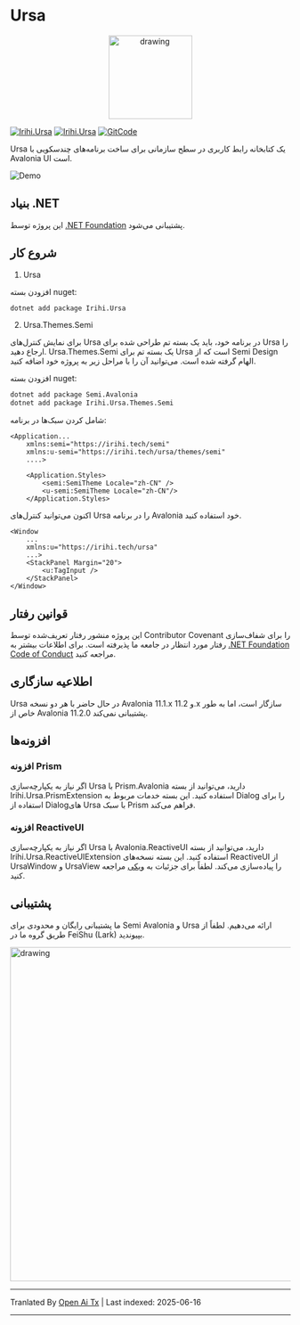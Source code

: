 # Ursa

<p align="center">
    <img src="https://raw.githubusercontent.com/irihitech/Ursa.Avalonia/main/assets/Ursa.svg" alt="drawing" width="150" />
</p>

[![Irihi.Ursa](https://img.shields.io/nuget/v/Irihi.Ursa.svg?color=red&style=flat-square)](https://www.nuget.org/packages/Irihi.Ursa/)
[![Irihi.Ursa](https://img.shields.io/nuget/dt/Irihi.Ursa.svg?style=flat-square)](https://www.nuget.org/packages/Irihi.Ursa/)
[![GitCode](https://gitcode.com/IRIHI_Technology/Ursa.Avalonia/star/badge.svg)](https://gitcode.com/IRIHI_Technology/Ursa.Avalonia)

Ursa یک کتابخانه رابط کاربری در سطح سازمانی برای ساخت برنامه‌های چندسکویی با Avalonia UI است.

![Demo](https://raw.githubusercontent.com/irihitech/Ursa.Avalonia/main/assets/dark-demo.jpg)

## بنیاد .NET

این پروژه توسط [.NET Foundation](https://dotnetfoundation.org) پشتیبانی می‌شود.

## شروع کار

1. Ursa

افزودن بسته nuget:
```bash
dotnet add package Irihi.Ursa
```

2. Ursa.Themes.Semi

برای نمایش کنترل‌های Ursa در برنامه خود، باید یک بسته تم طراحی شده برای Ursa را ارجاع دهید.
Ursa.Themes.Semi یک بسته تم برای Ursa است که از Semi Design الهام گرفته شده است. می‌توانید آن را با مراحل زیر به پروژه خود اضافه کنید.

افزودن بسته nuget:
```bash
dotnet add package Semi.Avalonia
dotnet add package Irihi.Ursa.Themes.Semi
```

شامل کردن سبک‌ها در برنامه:
```xaml
<Application...
    xmlns:semi="https://irihi.tech/semi"
    xmlns:u-semi="https://irihi.tech/ursa/themes/semi"
    ....>

    <Application.Styles>
        <semi:SemiTheme Locale="zh-CN" />
        <u-semi:SemiTheme Locale="zh-CN"/>
    </Application.Styles>
```


اکنون می‌توانید کنترل‌های Ursa را در برنامه Avalonia خود استفاده کنید.
```xaml
<Window
    ...
    xmlns:u="https://irihi.tech/ursa"
    ...>
    <StackPanel Margin="20">
        <u:TagInput />
    </StackPanel>
</Window>
```



## قوانین رفتار

این پروژه منشور رفتار تعریف‌شده توسط Contributor Covenant را برای شفاف‌سازی رفتار مورد انتظار در جامعه ما پذیرفته است.
برای اطلاعات بیشتر به [.NET Foundation Code of Conduct](https://dotnetfoundation.org/code-of-conduct) مراجعه کنید.

## اطلاعیه سازگاری
Ursa در حال حاضر با هر دو نسخه Avalonia 11.1.x و 11.2.x سازگار است، اما به طور خاص از Avalonia 11.2.0 پشتیبانی نمی‌کند.

## افزونه‌ها

### افزونه Prism
اگر نیاز به یکپارچه‌سازی Ursa با Prism.Avalonia دارید، می‌توانید از بسته Irihi.Ursa.PrismExtension استفاده کنید. این بسته خدمات مربوط به Dialog را برای استفاده از Dialogهای Ursa با سبک Prism فراهم می‌کند.

### افزونه ReactiveUI
اگر نیاز به یکپارچه‌سازی Ursa با Avalonia.ReactiveUI دارید، می‌توانید از بسته Irihi.Ursa.ReactiveUIExtension استفاده کنید. این بسته نسخه‌های ReactiveUI از UrsaWindow و UrsaView را پیاده‌سازی می‌کند. لطفاً برای جزئیات به [ویکی](https://github.com/irihitech/Ursa.Avalonia/wiki/Ursa-ReactiveUI-extension) مراجعه کنید.

## پشتیبانی

ما پشتیبانی رایگان و محدودی برای Semi Avalonia و Ursa ارائه می‌دهیم. لطفاً از طریق گروه ما در FeiShu (Lark) بپیوندید.

<p>
    <img src="https://raw.githubusercontent.com/irihitech/Ursa.Avalonia/main/assets/community-support.png" alt="drawing" width="600" />
</p>

---

Tranlated By [Open Ai Tx](https://github.com/OpenAiTx/OpenAiTx) | Last indexed: 2025-06-16

---